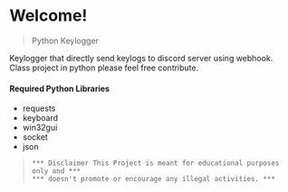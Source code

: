 # Welcome!

> Python Keylogger

Keylogger that directly send keylogs to discord server using webhook. Class project in python please feel free contribute.

 #### Required Python Libraries
 - requests
 - keyboard
 - win32gui
 - socket
 - json




>     *** Disclaimer This Project is meant for educational purposes only and ***
>     *** doesn't promote or encourage any illegal activities. ***
